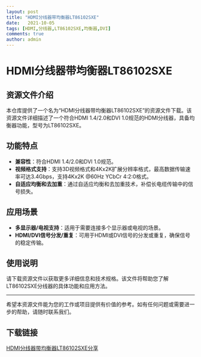 ```yaml
---
layout: post
title: "HDMI分线器带均衡器LT86102SXE"
date:   2021-10-05
tags: [HDMI,分线器,LT86102SXE,均衡器,DVI]
comments: true
author: admin
---
```

# HDMI分线器带均衡器LT86102SXE

## 资源文件介绍

本仓库提供了一个名为“HDMI分线器带均衡器LT86102SXE”的资源文件下载。该资源文件详细描述了一个符合HDMI 1.4/2.0和DVI 1.0规范的HDMI分线器，具备均衡器功能，型号为LT86102SXE。

## 功能特点

- **兼容性**：符合HDMI 1.4/2.0和DVI 1.0规范。
- **视频格式支持**：支持3D视频格式和4Kx2K扩展分辨率格式，最高数据传输速率可达3.4Gbps，支持4Kx2K @60Hz YCbCr 4:2:0格式。
- **自适应均衡和去加重**：通过自适应均衡和去加重技术，补偿长电缆传输中的信号损失。

## 应用场景

- **多显示器/电视支持**：适用于需要连接多个显示器或电视的场景。
- **HDMI/DVI信号分发/重复**：可用于HDMI或DVI信号的分发或重复，确保信号的稳定传输。

## 使用说明

请下载资源文件以获取更多详细信息和技术规格。该文件将帮助您了解LT86102SXE分线器的具体功能和应用方法。

---

希望本资源文件能为您的工作或项目提供有价值的参考。如有任何问题或需要进一步的帮助，请随时联系我们。

## 下载链接

[HDMI分线器带均衡器LT86102SXE分享](https://pan.quark.cn/s/b25e754b360d)